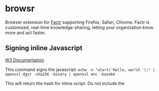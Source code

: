 # browsr
Browser extension for [Factr](https://factr.com) supporting Firefox, Safari, Chrome.  Factr is customized, real-time knowledge-sharing, letting your organization know more and act faster.

## Signing inline Javascript

[W3 Documentation](https://www.w3.org/TR/2015/CR-CSP2-20150721/#script-src-hash-usage)

This command signs the javascript: `echo -n "alert('Hello, world.');" | openssl dgst -sha256 -binary | openssl enc -base64`

This will return the hash for inline script.  Do not include the <script> tags themselves just what's inside